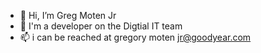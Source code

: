 - 👋 Hi, I’m Greg Moten Jr 
- 👀 I'm a developer on the Digtial IT team 
- 📫 i can be reached at gregory moten jr@goodyear.com
